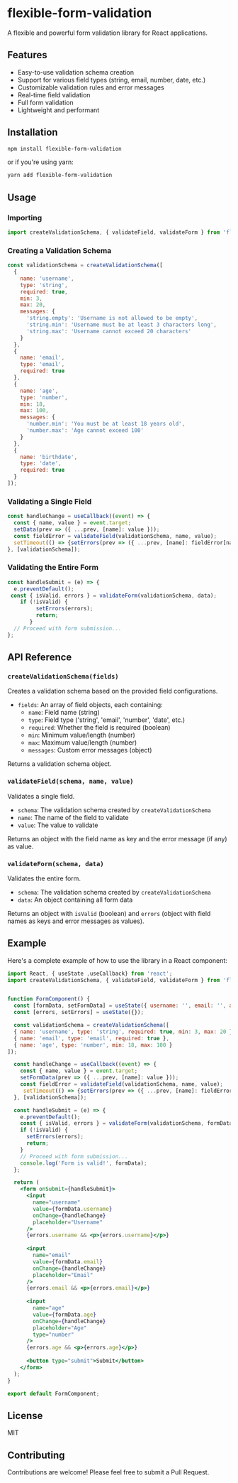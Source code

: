 # flexible-form-validation

A flexible and powerful form validation library for React applications.

## Features

- Easy-to-use validation schema creation
- Support for various field types (string, email, number, date, etc.)
- Customizable validation rules and error messages
- Real-time field validation
- Full form validation
- Lightweight and performant

## Installation

```bash
npm install flexible-form-validation
```

or if you're using yarn:

```bash 
yarn add flexible-form-validation
```

## Usage

### Importing

```javascript
import createValidationSchema, { validateField, validateForm } from 'flexible-form-validation';
```

### Creating a Validation Schema

```javascript
const validationSchema = createValidationSchema([
  { 
    name: 'username', 
    type: 'string', 
    required: true, 
    min: 3, 
    max: 20,
    messages: {
      'string.empty': 'Username is not allowed to be empty',
      'string.min': 'Username must be at least 3 characters long',
      'string.max': 'Username cannot exceed 20 characters'
    }
  },
  { 
    name: 'email', 
    type: 'email', 
    required: true 
  },
  { 
    name: 'age', 
    type: 'number', 
    min: 18, 
    max: 100,
    messages: {
      'number.min': 'You must be at least 18 years old',
      'number.max': 'Age cannot exceed 100'
    }
  },
  { 
    name: 'birthdate', 
    type: 'date', 
    required: true 
  }
]);
```

### Validating a Single Field

```javascript
const handleChange = useCallback((event) => {
  const { name, value } = event.target;
  setData(prev => ({ ...prev, [name]: value }));
  const fieldError = validateField(validationSchema, name, value);
  setTimeout(() => {setErrors(prev => ({ ...prev, [name]: fieldError[name] }));}, 2000);
}, [validationSchema]);
```

### Validating the Entire Form

```javascript
const handleSubmit = (e) => {
  e.preventDefault();
 const { isValid, errors } = validateForm(validationSchema, data);
    if (!isValid) {
         setErrors(errors);
         return;
       }
  // Proceed with form submission...
};
```

## API Reference

### `createValidationSchema(fields)`

Creates a validation schema based on the provided field configurations.

- `fields`: An array of field objects, each containing:
  - `name`: Field name (string)
  - `type`: Field type ('string', 'email', 'number', 'date', etc.)
  - `required`: Whether the field is required (boolean)
  - `min`: Minimum value/length (number)
  - `max`: Maximum value/length (number)
  - `messages`: Custom error messages (object)

Returns a validation schema object.

### `validateField(schema, name, value)`

Validates a single field.

- `schema`: The validation schema created by `createValidationSchema`
- `name`: The name of the field to validate
- `value`: The value to validate

Returns an object with the field name as key and the error message (if any) as value.

### `validateForm(schema, data)`

Validates the entire form.

- `schema`: The validation schema created by `createValidationSchema`
- `data`: An object containing all form data

Returns an object with `isValid` (boolean) and `errors` (object with field names as keys and error messages as values).

## Example

Here's a complete example of how to use the library in a React component:

```jsx
import React, { useState ,useCallback} from 'react';
import createValidationSchema, { validateField, validateForm } from 'flexible-form-validation';


function FormComponent() {
  const [formData, setFormData] = useState({ username: '', email: '', age: '' });
  const [errors, setErrors] = useState({});

  const validationSchema = createValidationSchema([
  { name: 'username', type: 'string', required: true, min: 3, max: 20 },
  { name: 'email', type: 'email', required: true },
  { name: 'age', type: 'number', min: 18, max: 100 }
]);

  const handleChange = useCallback((event) => {
    const { name, value } = event.target;
    setFormData(prev => ({ ...prev, [name]: value }));
    const fieldError = validateField(validationSchema, name, value);
     setTimeout(() => {setErrors(prev => ({ ...prev, [name]: fieldError[name] }));}, 2000);
  }, [validationSchema]);

  const handleSubmit = (e) => {
    e.preventDefault();
    const { isValid, errors } = validateForm(validationSchema, formData);
    if (!isValid) {
      setErrors(errors);
      return;
    }
    // Proceed with form submission...
    console.log('Form is valid!', formData);
  };

  return (
    <form onSubmit={handleSubmit}>
      <input
        name="username"
        value={formData.username}
        onChange={handleChange}
        placeholder="Username"
      />
      {errors.username && <p>{errors.username}</p>}
      
      <input
        name="email"
        value={formData.email}
        onChange={handleChange}
        placeholder="Email"
      />
      {errors.email && <p>{errors.email}</p>}
      
      <input
        name="age"
        value={formData.age}
        onChange={handleChange}
        placeholder="Age"
        type="number"
      />
      {errors.age && <p>{errors.age}</p>}
      
      <button type="submit">Submit</button>
    </form>
  );
}

export default FormComponent;
```

## License

MIT

## Contributing

Contributions are welcome! Please feel free to submit a Pull Request.